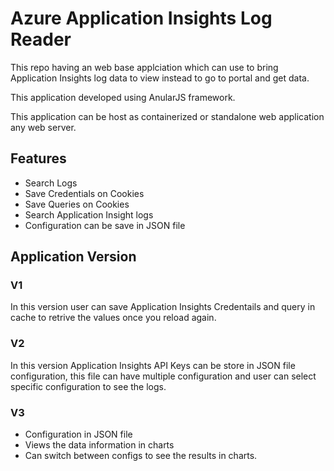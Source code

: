 # Azure Application Insights Log Reader

This repo having an web base applciation which can use to bring Application Insights log data to view instead to go to portal and get data.

This application developed using AnularJS framework. 

This application can be host as containerized or standalone web application any web server.

## Features

- Search Logs 
- Save Credentials on Cookies
- Save Queries on Cookies
- Search Application Insight logs 
- Configuration can be save in JSON file


## Application Version

### V1

In this version user can save Application Insights Credentails and query in cache to retrive the values once you reload again. 

### V2

In this version Application Insights API Keys can be store in JSON file configuration, this file can have multiple configuration and user can select specific configuration to see the logs. 

### V3

- Configuration in JSON file
- Views the data information in charts
- Can switch between configs to see the results in charts. 

